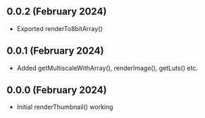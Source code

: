 0.0.2 (February 2024)
---------------------

- Exported renderTo8bitArray()

0.0.1 (February 2024)
---------------------

- Added getMultiscaleWithArray(), renderImage(), getLuts() etc.


0.0.0 (February 2024)
---------------------

- Initial renderThumbnail() working
